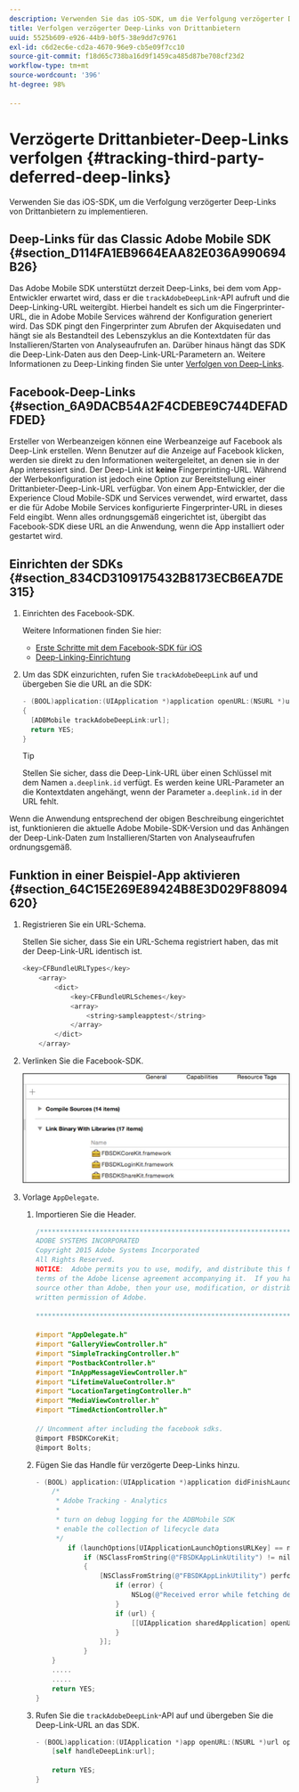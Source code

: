 ```yaml
---
description: Verwenden Sie das iOS-SDK, um die Verfolgung verzögerter Deep-Links von Drittanbietern zu implementieren.
title: Verfolgen verzögerter Deep-Links von Drittanbietern
uuid: 5525b609-e926-44b9-b0f5-38e9dd7c9761
exl-id: c6d2ec6e-cd2a-4670-96e9-cb5e09f7cc10
source-git-commit: f18d65c738ba16d9f1459ca485d87be708cf23d2
workflow-type: tm+mt
source-wordcount: '396'
ht-degree: 98%

---
```


# Verzögerte Drittanbieter-Deep-Links verfolgen {#tracking-third-party-deferred-deep-links}

Verwenden Sie das iOS-SDK, um die Verfolgung verzögerter Deep-Links von Drittanbietern zu implementieren.

## Deep-Links für das Classic Adobe Mobile SDK {#section_D114FA1EB9664EAA82E036A990694B26}

Das Adobe Mobile SDK unterstützt derzeit Deep-Links, bei dem vom App-Entwickler erwartet wird, dass er die `trackAdobeDeepLink`-API aufruft und die Deep-Linking-URL weitergibt. Hierbei handelt es sich um die Fingerprinter-URL, die in Adobe Mobile Services während der Konfiguration generiert wird. Das SDK pingt den Fingerprinter zum Abrufen der Akquisedaten und hängt sie als Bestandteil des Lebenszyklus an die Kontextdaten für das Installieren/Starten von Analyseaufrufen an. Darüber hinaus hängt das SDK die Deep-Link-Daten aus den Deep-Link-URL-Parametern an. Weitere Informationen zu Deep-Linking finden Sie unter [Verfolgen von Deep-Links](/help/ios/acquisition-main/tracking-deep-links/tracking-deep-links.md).

## Facebook-Deep-Links {#section_6A9DACB54A2F4CDEBE9C744DEFADFDED}

Ersteller von Werbeanzeigen können eine Werbeanzeige auf Facebook als Deep-Link erstellen. Wenn Benutzer auf die Anzeige auf Facebook klicken, werden sie direkt zu den Informationen weitergeleitet, an denen sie in der App interessiert sind. Der Deep-Link ist **keine** Fingerprinting-URL. Während der Werbekonfiguration ist jedoch eine Option zur Bereitstellung einer Drittanbieter-Deep-Link-URL verfügbar. Von einem App-Entwickler, der die Experience Cloud Mobile-SDK und Services verwendet, wird erwartet, dass er die für Adobe Mobile Services konfigurierte Fingerprinter-URL in dieses Feld eingibt. Wenn alles ordnungsgemäß eingerichtet ist, übergibt das Facebook-SDK diese URL an die Anwendung, wenn die App installiert oder gestartet wird.

## Einrichten der SDKs {#section_834CD3109175432B8173ECB6EA7DE315}

1. Einrichten des Facebook-SDK.

   Weitere Informationen finden Sie hier:

   * [Erste Schritte mit dem Facebook-SDK für iOS](https://developers.facebook.com/docs/ios/getting-started)
   * [Deep-Linking-Einrichtung](https://developers.facebook.com/docs/app-ads/deep-linking#os)

1. Um das SDK einzurichten, rufen Sie `trackAdobeDeepLink` auf und übergeben Sie die URL an die SDK:

   ```objective-c
   - (BOOL)application:(UIApplication *)application openURL:(NSURL *)url sourceApplication:(NSString *)sourceApplication annotation:(id)annotation 
   { 
     [ADBMobile trackAdobeDeepLink:url]; 
     return YES; 
   }
   ```

   >[!TIP]
   >
   >Stellen Sie sicher, dass die Deep-Link-URL über einen Schlüssel mit dem Namen `a.deeplink.id` verfügt. Es werden keine URL-Parameter an die Kontextdaten angehängt, wenn der Parameter `a.deeplink.id` in der URL fehlt.

Wenn die Anwendung entsprechend der obigen Beschreibung eingerichtet ist, funktionieren die aktuelle Adobe Mobile-SDK-Version und das Anhängen der Deep-Link-Daten zum Installieren/Starten von Analyseaufrufen ordnungsgemäß.

## Funktion in einer Beispiel-App aktivieren {#section_64C15E269E89424B8E3D029F88094620}

1. Registrieren Sie ein URL-Schema.

   Stellen Sie sicher, dass Sie ein URL-Schema registriert haben, das mit der Deep-Link-URL identisch ist.

   ```objective-c
   <key>CFBundleURLTypes</key> 
       <array> 
           <dict> 
               <key>CFBundleURLSchemes</key> 
               <array> 
                   <string>sampleapptest</string> 
               </array> 
           </dict> 
       </array>
   ```

1. Verlinken Sie die Facebook-SDK.

   ![Facebook-Assets](assets/link-fb-sdk.jpg)

1. Vorlage `AppDelegate`.

   1. Importieren Sie die Header.

      ```objective-c
      /************************************************************************* 
      ADOBE SYSTEMS INCORPORATED 
      Copyright 2015 Adobe Systems Incorporated 
      All Rights Reserved. 
      NOTICE:  Adobe permits you to use, modify, and distribute this file in accordance with the 
      terms of the Adobe license agreement accompanying it.  If you have received this file from a 
      source other than Adobe, then your use, modification, or distribution of it requires the prior 
      written permission of Adobe. 
      
      **************************************************************************/ 
      
      #import "AppDelegate.h" 
      #import "GalleryViewController.h" 
      #import "SimpleTrackingController.h" 
      #import "PostbackController.h" 
      #import "InAppMessageViewController.h" 
      #import "LifetimeValueController.h" 
      #import "LocationTargetingController.h" 
      #import "MediaViewController.h" 
      #import "TimedActionController.h"
      
      // Uncomment after including the facebook sdks. 
      @import FBSDKCoreKit; 
      @import Bolts;
      ```

   1. Fügen Sie das Handle für verzögerte Deep-Links hinzu.

      ```objective-c
      - (BOOL) application:(UIApplication *)application didFinishLaunchingWithOptions:(NSDictionary *)launchOptions { 
          /* 
           * Adobe Tracking - Analytics 
           * 
           * turn on debug logging for the ADBMobile SDK 
           * enable the collection of lifecycle data 
           */ 
              if (launchOptions[UIApplicationLaunchOptionsURLKey] == nil) { 
                  if (NSClassFromString(@"FBSDKAppLinkUtility") != nil) 
                  { 
                      [NSClassFromString(@"FBSDKAppLinkUtility") performSelector:@selector(fetchDeferredAppLink:) withObject:^(NSURL *url, NSError *error) { 
                          if (error) { 
                              NSLog(@"Received error while fetching deferred app link %@", error); 
                          } 
                          if (url) { 
                              [[UIApplication sharedApplication] openURL:url]; 
                          } 
                      }]; 
                  } 
          } 
          ..... 
          ..... 
          return YES; 
      }
      ```

   1. Rufen Sie die `trackAdobeDeepLink`-API auf und übergeben Sie die Deep-Link-URL an das SDK.

      ```objective-c
      - (BOOL)application:(UIApplication *)app openURL:(NSURL *)url options:(NSDictionary<NSString *, id> *)options { 
          [self handleDeepLink:url]; 
      
          return YES; 
      }
      ```
